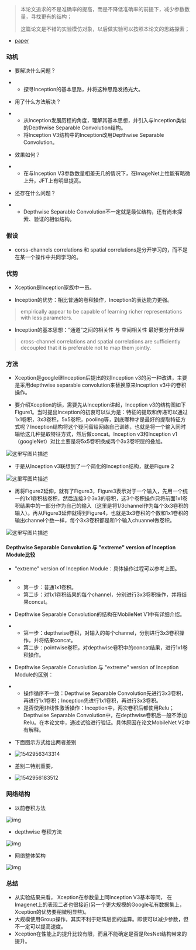 > 本论文追求的不是准确率的提高，而是不降低准确率的前提下，减少参数数量，寻找更有的结构；
>
> 这篇论文是不错的实验模仿对象，以后做实验可以按照本论文的思路探索；

* [paper](paper/2017-Xception%20Deep%20Learning%20with%20Depthwise%20Separable%20Convolutions.pdf)

### 动机

- 要解决什么问题？

- - 探寻Inception的基本思路，并将这种思路发扬光大。

- 用了什么方法解决？

- - 从Inception发展历程的角度，理解其基本思想，并引入与Inception类似的Depthwise Separable Convolution结构。
  - 将Inception V3结构中的Inception改用Depthwise Separable Convolution。

- 效果如何？

- - 在与Inception V3参数数量相差无几的情况下，在ImageNet上性能有略微上升，JFT上有明显提高。

- 还存在什么问题？

- - Depthwise Separable Convolution不一定就是最优结构，还有尚未探索、验证的相似结构。

### 假设

* corss-channels correlations 和 spatial correlations是分开学习的，而不是在某一个操作中共同学习的。

### 优势

* Xception是Inception家族中一员。

- Inception的优势：相比普通的卷积操作，Inception的表达能力更强。

> empirically appear to be capable of learning richer representations with less parameters.

- Inception的基本思想：“通道”之间的相关性 与 空间相关性 最好要分开处理

> cross-channel correlations and spatial correlations are sufficiently decoupled that it is preferable not to map them jointly.

### 方法

* Xception是google继Inception后提出的对Inception v3的另一种改进，主要是采用depthwise separable convolution来替换原来Inception v3中的卷积操作。

* 要介绍Xception的话，需要先从Inception讲起，Inception v3的结构图如下Figure1。当时提出Inception的初衷可以认为是：特征的提取和传递可以通过1x1卷积，3x3卷积，5x5卷积，pooling等，到底哪种才是最好的提取特征方式呢？Inception结构将这个疑问留给网络自己训练，也就是将一个输入同时输给这几种提取特征方式，然后做concat。Inception v3和Inception v1（googleNet）对比主要是将5x5卷积换成两个3x3卷积层的叠加。

 ![这里写图片描述](readme/xception_inception_v3.png)

* 于是从Inception v3联想到了一个简化的Inception结构，就是Figure 2

![这里写图片描述](readme/xception_inception_v3_02.png)

* 再将Figure2延伸，就有了Figure3，Figure3表示对于一个输入，先用一个统一的1x1卷积核卷积，然后连接3个3x3的卷积，这3个卷积操作只将前面1x1卷积结果中的一部分作为自己的输入（这里是将1/3channel作为每个3x3卷积的输入）。再从Figure3延伸就得到Figure4，也就是3x3卷积的个数和1x1卷积的输出channel个数一样，每个3x3卷积都是和1个输入chuannel做卷积。

![这里写图片描述](readme/xception_结构.png)

#### Depthwise Separable Convolution 与 "extreme" version of Inception Module比较

- "extreme" version of Inception Module：具体操作过程可以参考上图。

- - 第一步：普通1x1卷积。
  - 第二步：对1x1卷积结果的每个channel，分别进行3x3卷积操作，并将结果concat。

- Depthwise Separable Convolution的结构在MobileNet V1中有详细介绍。

- - 第一步：depthwise卷积，对输入的每个channel，分别进行3x3卷积操作，并将结果concat。
  - 第二步：pointwise卷积，对depthwise卷积中的concat结果，进行1x1卷积操作。

- Depthwise Separable Convolution 与 "extreme" version of Inception Module的区别：

- - 操作循序不一致：Depthwise Separable Convolution先进行3x3卷积，再进行1x1卷积；Inception先进行1x1卷积，再进行3x3卷积。
  - 是否使用非线性激活操作：Inception中，两次卷积后都使用Relu；Depthwise Separable Convolution中，在depthwise卷积后一般不添加Relu。在本论文中，通过试验进行验证。具体原因在论文MobileNet V2中有解释。

* 下面图示方式给出两者差别

- ![1542956343314](readme/xception_depthwise_extreme_version_结构比较_01.png)

* 差别二特别重要，

- ![1542956183512](readme/xception_depthwise_extreme_version_结构比较.png)

### 网络结构

* 以前卷积方法

![img](readme/xception_结构_以前卷积方式.png)

* depthwise 卷积方法

![img](readme/xception_结构_depthwise卷积方式.png)

* 网络整体架构

![img](readme/xception_结构_02.png)

### 总结

* 从实验结果来看， Xception在参数量上同Inception V3基本等同， 在Imagenet上的表现二者也很接近(另一个更大规模的Google私有数据集上，Xception的优势要稍微明显些)。
* 大规模使用Group操作，其实不利于矩阵层面的运算。即使可以减少参数，但不一定可以提高速度。
* Xception在性能上的提升比较有限，而且不能确定是否是ResNet结构带来的提升。




